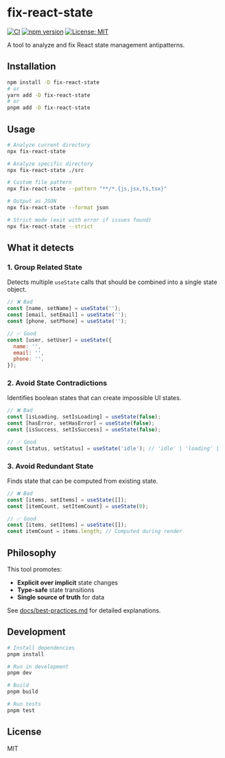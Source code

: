 # fix-react-state

[![CI](https://github.com/kevinmaes/fix-react-state/actions/workflows/ci.yml/badge.svg)](https://github.com/kevinmaes/fix-react-state/actions/workflows/ci.yml)
[![npm version](https://badge.fury.io/js/fix-react-state.svg)](https://www.npmjs.com/package/fix-react-state)
[![License: MIT](https://img.shields.io/badge/License-MIT-yellow.svg)](https://opensource.org/licenses/MIT)

A tool to analyze and fix React state management antipatterns.

## Installation

```bash
npm install -D fix-react-state
# or
yarn add -D fix-react-state
# or
pnpm add -D fix-react-state
```

## Usage

```bash
# Analyze current directory
npx fix-react-state

# Analyze specific directory
npx fix-react-state ./src

# Custom file pattern
npx fix-react-state --pattern "**/*.{js,jsx,ts,tsx}"

# Output as JSON
npx fix-react-state --format json

# Strict mode (exit with error if issues found)
npx fix-react-state --strict
```

## What it detects

### 1. Group Related State

Detects multiple `useState` calls that should be combined into a single state object.

```javascript
// ❌ Bad
const [name, setName] = useState('');
const [email, setEmail] = useState('');
const [phone, setPhone] = useState('');

// ✅ Good
const [user, setUser] = useState({
  name: '',
  email: '',
  phone: '',
});
```

### 2. Avoid State Contradictions

Identifies boolean states that can create impossible UI states.

```javascript
// ❌ Bad
const [isLoading, setIsLoading] = useState(false);
const [hasError, setHasError] = useState(false);
const [isSuccess, setIsSuccess] = useState(false);

// ✅ Good
const [status, setStatus] = useState('idle'); // 'idle' | 'loading' | 'success' | 'error'
```

### 3. Avoid Redundant State

Finds state that can be computed from existing state.

```javascript
// ❌ Bad
const [items, setItems] = useState([]);
const [itemCount, setItemCount] = useState(0);

// ✅ Good
const [items, setItems] = useState([]);
const itemCount = items.length; // Computed during render
```

## Philosophy

This tool promotes:

- **Explicit over implicit** state changes
- **Type-safe** state transitions
- **Single source of truth** for data

See [docs/best-practices.md](docs/best-practices.md) for detailed explanations.

## Development

```bash
# Install dependencies
pnpm install

# Run in development
pnpm dev

# Build
pnpm build

# Run tests
pnpm test
```

## License

MIT

